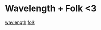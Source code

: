 # Wavelength + Folk <3

[wavlength](https://www.wavelength.zone/)
[folk](https:/https:/folk.computer)
